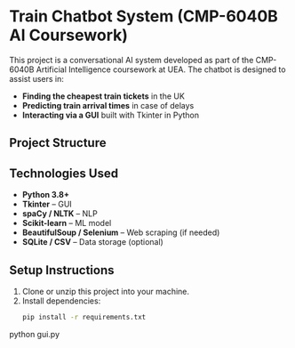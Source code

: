# Train Chatbot System (CMP-6040B AI Coursework)

This project is a conversational AI system developed as part of the CMP-6040B Artificial Intelligence coursework at UEA. The chatbot is designed to assist users in:

- **Finding the cheapest train tickets** in the UK
- **Predicting train arrival times** in case of delays
- **Interacting via a GUI** built with Tkinter in Python

##  Project Structure


## Technologies Used

- **Python 3.8+**
- **Tkinter** – GUI
- **spaCy / NLTK** – NLP
- **Scikit-learn** – ML model
- **BeautifulSoup / Selenium** – Web scraping (if needed)
- **SQLite / CSV** – Data storage (optional)

## Setup Instructions

1. Clone or unzip this project into your machine.
2. Install dependencies:
   ```bash
   pip install -r requirements.txt

python gui.py
